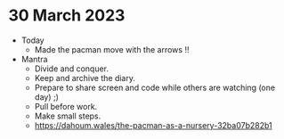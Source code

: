 # 30 March 2023

* Today
  * Made the pacman move with the arrows !!
* Mantra
  * Divide and conquer.
  * Keep and archive the diary.
  * Prepare to share screen and code while others are watching (one day) ;)
  * Pull before work.
  * Make small steps.
  * https://dahoum.wales/the-pacman-as-a-nursery-32ba07b282b1
